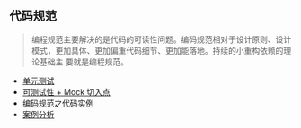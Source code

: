 ## 代码规范
> 编程规范主要解决的是代码的可读性问题。编码规范相对于设计原则、设计模式，更加具体、更加偏重代码细节、更加能落地。持续的小重构依赖的理论基础主
> 要就是编程规范。

- [单元测试](_1_unit_test)
- [可测试性 + Mock 切入点](_2_testability)
- [编码规范之代码实例](_3_specification)
- [案例分析](cases)